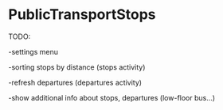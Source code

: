 # PublicTransportStops
TODO:

-settings menu

-sorting stops by distance (stops activity)

-refresh departures (departures activity)

-show additional info about stops, departures (low-floor bus...)
